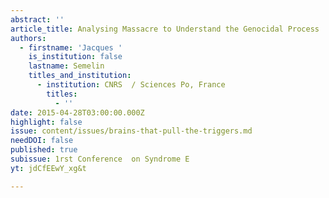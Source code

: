 ```yaml
---
abstract: ''
article_title: Analysing Massacre to Understand the Genocidal Process
authors:
  - firstname: 'Jacques '
    is_institution: false
    lastname: Semelin
    titles_and_institution:
      - institution: CNRS  / Sciences Po, France
        titles:
          - ''
date: 2015-04-28T03:00:00.000Z
highlight: false
issue: content/issues/brains-that-pull-the-triggers.md
needDOI: false
published: true
subissue: 1rst Conference  on Syndrome E
yt: jdCfEEwY_xg&t

---
```

